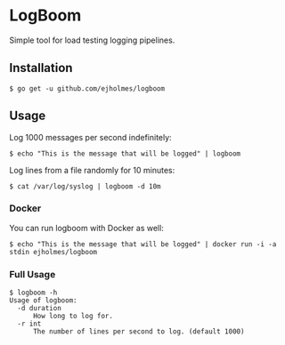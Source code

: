# LogBoom

Simple tool for load testing logging pipelines.

## Installation

```console
$ go get -u github.com/ejholmes/logboom
```

## Usage

Log 1000 messages per second indefinitely:

```console
$ echo "This is the message that will be logged" | logboom
```

Log lines from a file randomly for 10 minutes:

```console
$ cat /var/log/syslog | logboom -d 10m
```

### Docker

You can run logboom with Docker as well:

```console
$ echo "This is the message that will be logged" | docker run -i -a stdin ejholmes/logboom
```

### Full Usage

```console
$ logboom -h
Usage of logboom:
  -d duration
      How long to log for.
  -r int
      The number of lines per second to log. (default 1000)
```
